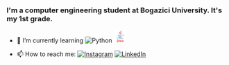 ### I'm a computer engineering student at Bogazici University. It's my 1st grade.

- 🌱 I’m currently learning ![Python](https://raw.githubusercontent.com/jmnote/z-icons/master/16x16/python.png) <img src="https://github.com/devicons/devicon/blob/master/icons/java/java-original-wordmark.svg" alt="java" width="30" height="30"/>

- 📫 How to reach me: [![Instagram](https://img.shields.io/badge/-Instagram-ff69b4?style=flat-square&logo=instagram)](https://www.instagram.com/beratcn_dgn/)
[![LinkedIn](https://img.shields.io/badge/-LinkedIn-blue?style=flat-square&logo=linkedin)](https://www.linkedin.com/in/beratcan-doğan-750931177/)


